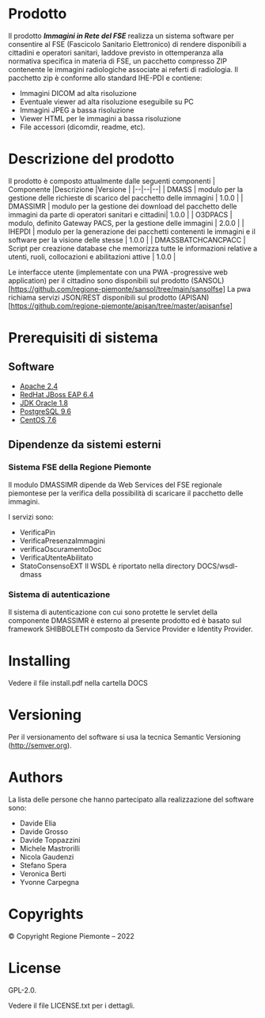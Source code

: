 # Prodotto
Il prodotto ***Immagini in Rete del FSE***   realizza un sistema software per consentire al FSE (Fascicolo Sanitario Elettronico) di rendere disponibili a cittadini e operatori sanitari, laddove previsto in ottemperanza alla normativa specifica in materia di FSE, un pacchetto compresso ZIP contenente le immagini radiologiche associate ai referti di radiologia. 
Il pacchetto zip è conforme allo standard IHE-PDI e contiene:
- Immagini DICOM ad alta risoluzione
- Eventuale viewer ad alta risoluzione eseguibile su PC
- Immagini JPEG a bassa risoluzione
- Viewer HTML per le immagini a bassa risoluzione
- File accessori (dicomdir, readme, etc).


# Descrizione del prodotto 
Il prodotto è composto attualmente dalle seguenti componenti 
| Componente |Descrizione  |Versione |
|--|--|--|
| DMASS | modulo per la gestione delle richieste di scarico del pacchetto delle immagini | 1.0.0 |
| DMASSIMR | modulo per la gestione dei download del pacchetto delle immagini da parte di operatori sanitari e cittadini| 1.0.0 |
| O3DPACS | modulo, definito Gateway PACS, per la gestione delle immagini | 2.0.0 |
| IHEPDI | modulo per la generazione dei pacchetti contenenti le immagini e il software per la visione delle stesse | 1.0.0 |
| DMASSBATCHCANCPACC | Script per creazione database che memorizza tutte le informazioni relative a utenti, ruoli, collocazioni e abilitazioni attive | 1.0.0 |

Le interfacce utente (implementate con una PWA -progressive web application) per il cittadino sono disponibili sul prodotto (SANSOL) [https://github.com/regione-piemonte/sansol/tree/main/sansolfse]
La pwa richiama servizi JSON/REST disponibili sul prodotto (APISAN) [https://github.com/regione-piemonte/apisan/tree/master/apisanfse]


# Prerequisiti di sistema 

## Software
- [Apache 2.4](https://www.apache.org/)
- [RedHat JBoss EAP 6.4](https://developers.redhat.com/products/eap/download)
- [JDK Oracle 1.8](https://www.oracle.com/java/technologies/downloads/archive/) 
- [PostgreSQL 9.6](https://www.postgresql.org/download/)
- [CentOS 7.6](https://www.centos.org/)

## Dipendenze da sistemi esterni

### Sistema FSE della Regione Piemonte
Il modulo DMASSIMR dipende da Web Services del FSE regionale piemontese per la verifica della possibilità di scaricare il pacchetto delle immagini.

I servizi sono:
- VerificaPin
- VerificaPresenzaImmagini
- verificaOscuramentoDoc
- VerificaUtenteAbilitato
- StatoConsensoEXT
Il WSDL è riportato nella directory DOCS/wsdl-dmass

### Sistema di autenticazione
Il sistema di autenticazione con cui sono protette le servlet della componente DMASSIMR  è esterno al presente prodotto ed è basato sul framework SHIBBOLETH composto da Service Provider e Identity Provider. 

# Installing
Vedere il file install.pdf nella cartella DOCS 


# Versioning
Per il versionamento del software si usa la tecnica Semantic Versioning (http://semver.org).

# Authors
La lista delle persone che hanno partecipato alla realizzazione del software sono:
- Davide Elia 
- Davide Grosso
- Davide Toppazzini
- Michele Mastrorilli
- Nicola Gaudenzi
- Stefano Spera
- Veronica Berti
- Yvonne Carpegna


# Copyrights
© Copyright Regione Piemonte – 2022


# License
GPL-2.0.

Vedere il file LICENSE.txt per i dettagli.
